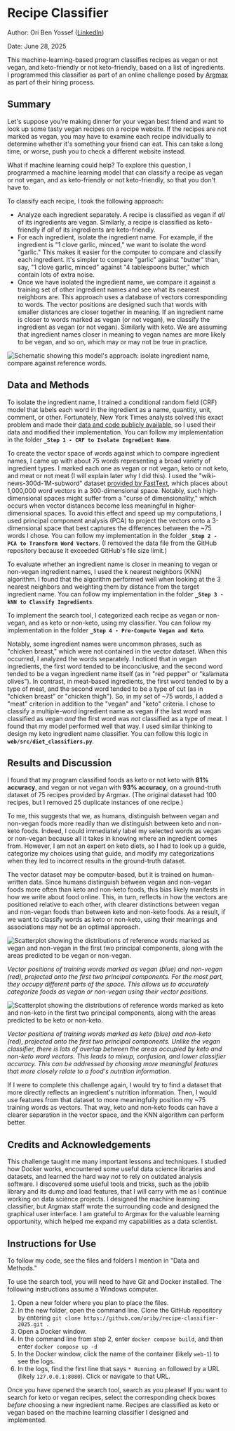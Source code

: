 # Recipe Classifier
Author: Ori Ben Yossef ([LinkedIn](https://www.linkedin.com/in/ori-ben-yossef/))

Date: June 28, 2025

This machine-learning-based program classifies recipes as vegan or not vegan, and keto-friendly or not keto-friendly, based on a list of ingredients. I programmed this classifier as part of an online challenge posed by [Argmax](https://argmaxml.com/) as part of their hiring process.

## Summary

Let's suppose you're making dinner for your vegan best friend and want to look up some tasty vegan recipes on a recipe website. If the recipes are not marked as vegan, you may have to examine each recipe individually to determine whether it's something your friend can eat. This can take a long time, or worse, push you to check a different website instead.

What if machine learning could help? To explore this question, I programmed a machine learning model that can classify a recipe as vegan or not vegan, and as keto-friendly or not keto-friendly, so that you don't have to.

To classify each recipe, I took the following approach:

-	Analyze each ingredient separately. A recipe is classified as vegan if _all_ of its ingredients are vegan. Similarly, a recipe is classified as keto-friendly if _all_ of its ingredients are keto-friendly.
-	For each ingredient, isolate the ingredient name. For example, if the ingredient is "1 clove garlic, minced," we want to isolate the word "garlic." This makes it easier for the computer to compare and classify each ingredient. It's simpler to compare "garlic" against "butter" than, say, "1 clove garlic, minced" against "4 tablespoons butter," which contain lots of extra noise.
-	Once we have isolated the ingredient name, we compare it against a training set of other ingredient names and see what its nearest neighbors are. This approach uses a database of vectors corresponding to words. The vector positions are designed such that words with smaller distances are closer together in meaning. If an ingredient name is closer to words marked as vegan (or not vegan), we classify the ingredient as vegan (or not vegan). Similarly with keto. We are assuming that ingredient names closer in meaning to vegan names are more likely to be vegan, and so on, which may or may not be true in practice.

![Schematic showing this model's approach: isolate ingredient name, compare against reference words.](./Schematic%20of%20Model%20Approach.png)

## Data and Methods

To isolate the ingredient name, I trained a conditional random field (CRF) model that labels each word in the ingredient as a name, quantity, unit, comment, or other. Fortunately, New York Times analysts solved this exact problem and made their [data and code publicly available](https://github.com/nytimes/ingredient-phrase-tagger), so I used their data and modified their implementation. You can follow my implementation in the folder **`_Step 1 - CRF to Isolate Ingredient Name`**.

To create the vector space of words against which to compare ingredient names, I came up with about 75 words representing a broad variety of ingredient types. I marked each one as vegan or not vegan, keto or not keto, and meat or not meat (I will explain later why I did this). I used the "wiki-news-300d-1M-subword" dataset [provided by FastText](https://fasttext.cc/docs/en/english-vectors.html), which places about 1,000,000 word vectors in a 300-dimensional space. Notably, such high-dimensional spaces might suffer from a "curse of dimensionality," which occurs when vector distances become less meaningful in higher-dimensional spaces. To avoid this effect and speed up my computations, I used principal component analysis (PCA) to project the vectors onto a 3-dimensional space that best captures the differences between the ~75 words I chose. You can follow my implementation in the folder **`_Step 2 - PCA to Transform Word Vectors`**. (I removed the data file from the GitHub repository because it exceeded GitHub's file size limit.)

To evaluate whether an ingredient name is closer in meaning to vegan or non-vegan ingredient names, I used the k nearest neighbors (KNN) algorithm. I found that the algorithm performed well when looking at the 3 nearest neighbors and weighting them by distance from the target ingredient name. You can follow my implementation in the folder **`_Step 3 - kNN to Classify Ingredients`**.

To implement the search tool, I categorized each recipe as vegan or non-vegan, and as keto or non-keto, using my classifier. You can follow my implementation in the folder **`_Step 4 - Pre-Compute Vegan and Keto`**.

Notably, some ingredient names were uncommon phrases, such as "chicken breast," which were not contained in the vector dataset. When this occurred, I analyzed the words separately. I noticed that in vegan ingredients, the first word tended to be inconclusive, and the second word tended to be a vegan ingredient name itself (as in "red pepper" or "kalamata olives"). In contrast, in meat-based ingredients, the first word tended to by a type of meat, and the second word tended to be a type of cut (as in "chicken breast" or "chicken thigh"). So, in my set of ~75 words, I added a "meat" criterion in addition to the "vegan" and "keto" criteria. I chose to classify a multiple-word ingredient name as vegan if the last word was classified as vegan _and_ the first word was _not_ classified as a type of meat. I found that my model performed well that way. I used similar thinking to design my keto ingredient name classifier. You can follow this logic in **`web/src/diet_classifiers.py`**.

## Results and Discussion

I found that my program classified foods as keto or not keto with **81% accuracy**, and vegan or not vegan with **93% accuracy**, on a ground-truth dataset of 75 recipes provided by Argmax. (The original dataset had 100 recipes, but I removed 25 duplicate instances of one recipe.)

To me, this suggests that we, as humans, distinguish between vegan and non-vegan foods more readily than we distinguish between keto and non-keto foods. Indeed, I could immediately label my selected words as vegan or non-vegan because all it takes in knowing where an ingredient comes from. However, I am not an expert on keto diets, so I had to look up a guide, categorize my choices using that guide, and modify my categorizations when they led to incorrect results in the ground-truth dataset.

The vector dataset may be computer-based, but it is trained on human-written data. Since humans distinguish between vegan and non-vegan foods more often than keto and non-keto foods, this bias likely manifests in how we write about food online. This, in turn, reflects in how the vectors are positioned relative to each other, with clearer distinctions between vegan and non-vegan foods than between keto and non-keto foods. As a result, if we want to classify words as keto or non-keto, using their meanings and associations may not be an optimal approach. 

![Scatterplot showing the distributions of reference words marked as vegan and non-vegan in the first two principal components, along with the areas predicted to be vegan or non-vegan.](./2D%20Vegan%20Classifier.png)

_Vector positions of training words marked as vegan (blue) and non-vegan (red), projected onto the first two principal components. For the most part, they occupy different parts of the space. This allows us to accurately categorize foods as vegan or non-vegan using their vector positions._

![Scatterplot showing the distributions of reference words marked as keto and non-keto in the first two principal components, along with the areas predicted to be keto or non-keto.](./2D%20Keto%20Classifier.png)

_Vector positions of training words marked as keto (blue) and non-keto (red), projected onto the first two principal components. Unlike the vegan classifier, there is lots of overlap between the areas occupied by keto and non-keto word vectors. This leads to mixup, confusion, and lower classifier accuracy. This can be addressed by choosing more meaningful features that more closely relate to a food's nutrition information._

If I were to complete this challenge again, I would try to find a dataset that more directly reflects an ingredient's nutrition information. Then, I would use features from that dataset to more meaningfully position my ~75 training words as vectors. That way, keto and non-keto foods can have a clearer separation in the vector space, and the KNN algorithm can perform better.

## Credits and Acknowledgements

This challenge taught me many important lessons and techniques. I studied how Docker works, encountered some useful data science libraries and datasets, and learned the hard way _not_ to rely on outdated analysis software. I discovered some useful tools and tricks, such as the joblib library and its dump and load features, that I will carry with me as I continue working on data science projects. I designed the machine learning classifier, but Argmax staff wrote the surrounding code and designed the graphical user interface. I am grateful to Argmax for the valuable learning opportunity, which helped me expand my capabilities as a data scientist.

## Instructions for Use
To follow my code, see the files and folders I mention in "Data and Methods."

To use the search tool, you will need to have Git and Docker installed. The following instructions assume a Windows computer.

1. Open a new folder where you plan to place the files.
2. In the new folder, open the command line. Clone the GitHub repository by entering `git clone https://github.com/oriby/recipe-classifier-2025.git .`
3. Open a Docker window.
4. In the command line from step 2, enter `docker compose build`, and then enter `docker compose up -d`
5. In the Docker window, click the name of the container (likely `web-1`) to see the logs.
6. In the logs, find the first line that says `* Running on` followed by a URL (likely `127.0.0.1:8080`). Click or navigate to that URL.

Once you have opened the search tool, search as you please! If you want to search for keto or vegan recipes, select the corresponding check boxes _before_ choosing a new ingredient name. Recipes are classified as keto or vegan based on the machine learning classifier I designed and implemented.
